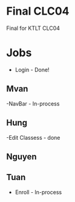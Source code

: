 # Final CLC04
Final for KTLT CLC04

# Jobs
- Login - Done!

## Mvan
-NavBar - In-process

## Hung
-Edit Classess - done

## Nguyen

## Tuan
- Enroll - In-process